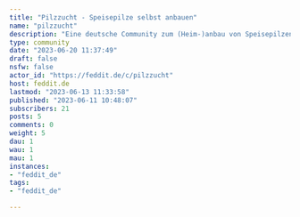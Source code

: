 ```yaml
---
title: "Pilzzucht - Speisepilze selbst anbauen" 
name: "pilzzucht"
description: "Eine deutsche Community zum (Heim-)anbau von Speisepilzen.Postet hier eure Diskussionen und Fragen zum Thema Experimente, Erfolge, Fotos, Nährmedien, und vielem mehr! 🍄Regeln:- Posts bitte wenn möglich mit Tags markieren, z.B. [Technik] oder [Anfänger]- Kein Handel von professionellen, profitorientierten Händlern. Der (Tausch-)Handel unter Hobbyzüchtern (Kulturen, Equipment, usw.) ist aber erlaubt! Kaufempfehlungen sind auch erlaubt, solange es keine Werbung ist.- Etikette beachtenAus Legalitätsgründen dürfen hier ausschließlich Speisepilze (Austernpilze, Lions Mane, Shiitake, etc.) gepostet und besprochen werden, da wir keine Anleitung für Illegales geben und gebannt werden wollen.Für den Anbau von halluzinogenen Pilzen könnte es eine alternative Community geben."
type: community
date: "2023-06-20 11:37:49"
draft: false
nsfw: false
actor_id: "https://feddit.de/c/pilzzucht"
host: feddit.de
lastmod: "2023-06-13 11:33:58"
published: "2023-06-11 10:48:07"
subscribers: 21
posts: 5
comments: 0
weight: 5
dau: 1
wau: 1
mau: 1
instances:
- "feddit_de"
tags: 
- "feddit_de"

---
```


